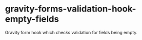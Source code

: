 # gravity-forms-validation-hook-empty-fields
Gravity form hook which checks validation for fields being empty. 

